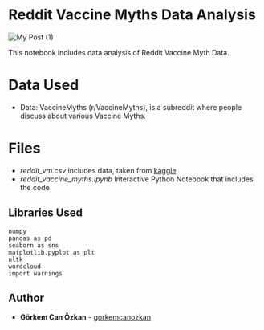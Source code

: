 # Reddit Vaccine Myths Data Analysis

![My Post (1)](https://user-images.githubusercontent.com/71969715/118364229-44499580-b5a0-11eb-9789-ab6f11798188.png)

This notebook includes data analysis of Reddit Vaccine Myth Data.

# Data Used
-   Data: VaccineMyths (r/VaccineMyths), is a subreddit where people discuss about various Vaccine Myths.

# Files

- *reddit_vm.csv* includes data, taken from [kaggle](https://www.kaggle.com/gpreda/reddit-vaccine-myths)
- *reddit_vaccine_myths.ipynb* Interactive Python Notebook that includes the code

## Libraries Used

    numpy 
    pandas as pd 
    seaborn as sns
    matplotlib.pyplot as plt
    nltk
    wordcloud
    import warnings


## Author

-   **Görkem Can Özkan**  - [gorkemcanozkan](https://github.com/gorkemcanozkan)
